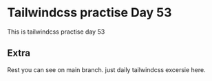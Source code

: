 # Tailwindcss practise Day 53

This is tailwindcss practise day 53

## Extra

Rest you can see on main branch. just daily tailwindcss excersie here.
